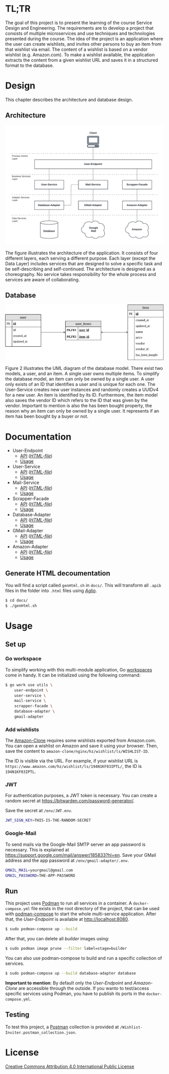 # TL;TR

The goal of this project is to present the learning of the course Service Design
and Engineering. The requirements are to develop a project that consists of 
multiple microservices and use techniques and technologies presented during the
course. The idea of the project is an application where the user can create
wishlists, and invites other persons to buy an item from that wishlist via 
email. The content of a wishlist is based on a vendor wishlist (e.g. 
Amazon.com). To make a wishlist available, the application extracts the content 
from a given wishlist URL and saves it in a structured format to the database.

# Design

This chapter describes the architecture and database design.

## Architecture

![architecture](./docs/img/architecture.png)

The figure illustrates the architecture of the application. It consists of four 
different layers, each serving a different purpose. Each layer (except the Data 
Layer) includes services that are designed to solve a specific task and be 
self-describing and self-continued. The architecture is designed as a 
choreography. No service takes responsibility for the whole process and services 
are aware of collaborating.

## Database

![database](./docs/img/erm.png)

Figure 2 illustrates the UML diagram of the database model. There exist two 
models, a user, and an item. A single user owns multiple items. To simplify the 
database model, an item can only be owned by a single user. A user only exists 
of an ID that identifies a user and is unique for each one. The User-Service 
creates new user instances and randomly creates a UUIDv4 for a new user. An item 
is identified by its ID. Furthermore, the item model also saves the vendor ID 
which refers to the ID that was given by the vendor. Important to mention is 
also the has been bought property, the reason why an item can only be owned by a
single user. It represents if an item has been bought by a buyer or not.

# Documentation

-   User-Endpoint
    -   [API](./docs/user-endpoint.apib) (_[HTML-file](./docs/user-endpoint.html)_)
    -   [Usage](./user-endpoint/Readme.md)
-   User-Service
    -   [API](./docs/user-service.apib) (_[HTML-file](./docs/user-service.html)_)
    -   [Usage](./user-service/Readme.md)
-   Mail-Service
    -   [API](./docs/mail-service.apib) (_[HTML-file](./docs/mail-service.html)_)
    -   [Usage](./mail-service/Readme.md)
-   Scrapper-Facade
    -   [API](./docs/scrapper-facade.apib) (_[HTML-file](./docs/scrapper-facade.html)_)
    -   [Usage](./scrapper-facade/Readme.md)
-   Database-Adapter
    -   [API](./docs/database-adapter.apib) (_[HTML-file](./docs/database-adapter.html)_)
    -   [Usage](./database-adapter/Readme.md)
-   GMail-Adapter
    -   [API](./docs/gmail-adapter.apib) (_[HTML-file](./docs/gmail-adapter.html)_)
    -   [Usage](./gmail-adapter/Readme.md)
-   Amazon-Adapter
    -   [API](./docs/amazon-adapter.apib) (_[HTML-file](./docs/amazon-adapter.html)_)
    -   [Usage](./amazon-adapter/Readme.md)

## Generate HTML decoumentation

You will find a script called `genHtml.sh` in `docs/`. This will transform all `.apib` files
in the folder into `.html` files using _[Aglio](https://github.com/danielgtaylor/aglio)_.

```sh
$ cd docs/
$ ./genHtml.sh
```

# Usage

## Set up

### Go workspace

To simplify working with this multi-module application, Go 
[workspaces](https://go.dev/blog/get-familiar-with-workspaces) come in handy. It
can be initialized using the following command:

```sh
$ go work use utils \
    user-endpoint \
    user-service \
    mail-service \
    scrapper-facade \
    database-adapter \
    gmail-adapter
```

### Add wishlists

The [Amazon-Clone](./amazon-clone/) requires some wishlists exported from
Amazon.com. You can open a wishlist on Amazon and save it using your browser.
Then, save the content to `amazon-clone/nginx/hz/wishlist/ls/WISHLIST-ID`.

The ID is visible via the URL. For example, if your wishlist URL is
`https://www.amazon.com/hz/wishlist/ls/194N1KF03IPTL/`, the ID is 
`194N1KF03IPTL`.

### JWT

For authentication purposes, a JWT token is necessary. You can create a random
secret at https://bitwarden.com/password-generator/.

Save the secret at `/env/JWT.env`.

```sh
JWT_SIGN_KEY=THIS-IS-THE-RANDOM-SECRET
```

### Google-Mail

To send mails via the Google-Mail SMTP server an app password is necessary. This 
is explained at https://support.google.com/mail/answer/185833?hl=en. Save your 
GMail address and the app password at `/env/gmail-adapter/.env`.

```sh
GMAIL_MAIL=yourgmail@gmail.com
GMAIL_PASSWORD=THE-APP-PASSWORD
```

## Run

This project uses [Podman](https://podman.io/) to run all services in a 
container. A `docker-compose.yml` file exists in the root directory of the 
project, that can be used with 
[podman-compose](https://github.com/containers/podman-compose) to start the 
whole multi-service application. After that, the _User-Endpoint_ is available at 
[http://localhost:8080](http://localhost:8080).

```sh
$ sudo podman-compose up --build
```

After that, you can delete all _builder_ images using:

```sh
$ sudo podman image prune --filter label=stage=builder
```

You can also use podman-compose to build and run a specific collection of 
services.

```sh
$ sudo podman-compose up --build database-adapter database
```

**Important to mention**: By default only the _User-Endpoint_ and _Amazon-Clone_
are accessible through the outside. If you wanto to test/access specific 
services using Podman, you have to publish its ports in the 
`docker-compose.yml`.

## Testing

To test this project, a [Postman](https://www.postman.com/) collection is 
provided at `/Wishlist-Inviter.postman_collection.json`.

# License

[Creative Commons Attribution 4.0 International Public License](./LICENSE)
